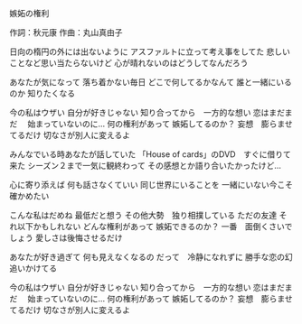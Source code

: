 嫉妬の権利

作詞：秋元康
作曲：丸山真由子

日向の楕円の外には出ないように
アスファルトに立って考え事をしてた
悲しいことなど思い当たらないけど
心が晴れないのはどうしてなんだろう

あなたが気になって
落ち着かない毎日
どこで何してるかなんて
誰と一緒にいるのか
知りたくなる

今の私はウザい
自分が好きじゃない
知り合ってから　一方的な想い
恋はまだまだ　
始まっていないのに…
何の権利があって
嫉妬してるのか？
妄想　膨らませてるだけ
切なさが別人に変えるよ

みんなでいる時あなたが話していた
「House of cards」のDVD　すぐに借りて来た
シーズン２まで一気に観終わって
その感想とか語り合いたかったけど…

心に寄り添えば
何も話さなくていい
同じ世界にいることを
一緒にいない今こそ
確かめたい

こんな私はだめね
最低だと想う
その他大勢　独り相撲している
ただの友達
それ以下かもしれない
どんな権利があって
嫉妬できるのか？
一番　面倒くさいでしょう
愛しさは後悔させるだけ

あなたが好き過ぎて
何も見えなくなるの
だって　冷静になれずに
勝手な恋の幻
追いかけてる

今の私はウザい
自分が好きじゃない
知り合ってから　一方的な想い
恋はまだまだ　
始まっていないのに…
何の権利があって
嫉妬してるのか？
妄想　膨らませてるだけ
切なさが別人に変えるよ